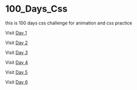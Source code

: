 # 100_Days_Css
this is 100 days css challenge for animation and css practice 

Visit [Day 1](https://yagna-gajjar.github.io/100_Days_Css/Day_1/)

Visit [Day 2](https://yagna-gajjar.github.io/100_Days_Css/Day_2/)

Visit [Day 3](https://yagna-gajjar.github.io/100_Days_Css/Day_3/)

Visit [Day 4](https://yagna-gajjar.github.io/100_Days_Css/Day_4/)

Visit [Day 5](https://yagna-gajjar.github.io/100_Days_Css/Day_5/index.html)

Visit [Day 6](https://yagna-gajjar.github.io/100_Days_Css/Day_6/)

